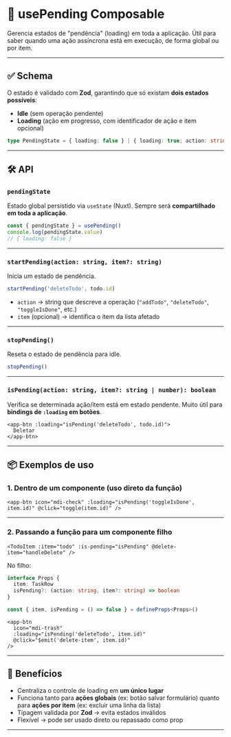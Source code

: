 # 📌 usePending Composable

Gerencia estados de "pendência" (loading) em toda a aplicação.
Útil para saber quando uma ação assíncrona está em execução, de forma global ou por item.

---

## ✅ Schema

O estado é validado com **Zod**, garantindo que só existam **dois estados possíveis**:

- **Idle** (sem operação pendente)
- **Loading** (ação em progresso, com identificador de ação e item opcional)

```ts
type PendingState = { loading: false } | { loading: true; action: string; item?: string }
```

---

## 🛠 API

### `pendingState`

Estado global persistido via `useState` (Nuxt).
Sempre será **compartilhado em toda a aplicação**.

```ts
const { pendingState } = usePending()
console.log(pendingState.value)
// { loading: false }
```

---

### `startPending(action: string, item?: string)`

Inicia um estado de pendência.

```ts
startPending('deleteTodo', todo.id)
```

- `action` → string que descreve a operação (`"addTodo"`, `"deleteTodo"`, `"toggleIsDone"`, etc.)
- `item` (opcional) → identifica o item da lista afetado

---

### `stopPending()`

Reseta o estado de pendência para idle.

```ts
stopPending()
```

---

### `isPending(action: string, item?: string | number): boolean`

Verifica se determinada ação/item está em estado pendente.
Muito útil para **bindings de `:loading` em botões**.

```vue
<app-btn :loading="isPending('deleteTodo', todo.id)">
  Deletar
</app-btn>
```

---

## 📦 Exemplos de uso

### 1. Dentro de um componente (uso direto da função)

```vue
<app-btn icon="mdi-check" :loading="isPending('toggleIsDone', item.id)" @click="toggle(item.id)" />
```

---

### 2. Passando a função para um componente filho

```vue
<TodoItem :item="todo" :is-pending="isPending" @delete-item="handleDelete" />
```

No filho:

```ts
interface Props {
  item: TaskRow
  isPending?: (action: string, item?: string) => boolean
}

const { item, isPending = () => false } = defineProps<Props>()
```

```vue
<app-btn
  icon="mdi-trash"
  :loading="isPending('deleteTodo', item.id)"
  @click="$emit('delete-item', item.id)"
/>
```

---

## 🔑 Benefícios

- Centraliza o controle de loading em **um único lugar**
- Funciona tanto para **ações globais** (ex: botão salvar formulário)
  quanto para **ações por item** (ex: excluir uma linha da lista)
- Tipagem validada por **Zod** → evita estados inválidos
- Flexível → pode ser usado direto ou repassado como prop

---
